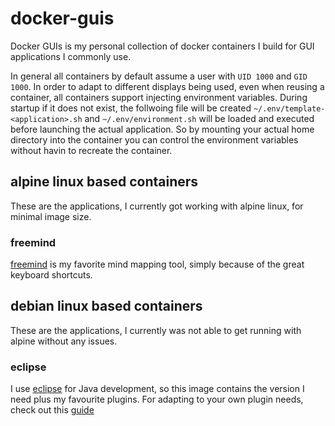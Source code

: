# docker-guis

Docker GUIs is my personal collection of docker containers I build for GUI applications I commonly use.

In general all containers by default assume a user with `UID 1000` and `GID 1000`. In order to adapt to different displays being used, even when reusing a container, all containers support injecting environment variables. During startup if it does not exist, the follwoing file will be created `~/.env/template-<application>.sh` and `~/.env/environment.sh` will be loaded and executed before launching the actual application. So by mounting your actual home directory into the container you can control the environment variables without havin to recreate the container.

## alpine linux based containers

These are the applications, I currently got working with alpine linux, for minimal image size.

### freemind

[freemind](http://freemind.sourceforge.net/wiki/index.php/Main_Page) is my favorite mind mapping tool, simply because of the great keyboard shortcuts.

## debian linux based containers

These are the applications, I currently was not able to get running with alpine without any issues.

### eclipse

I use [eclipse](https://www.eclipse.org) for Java development, so this image contains the version I need plus my favourite plugins. For adapting to your own plugin needs, check out this [guide](https://stackoverflow.com/questions/47582157/eclipse-marketplace-plug-ins-silent-install)
